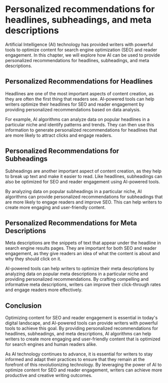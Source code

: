 Personalized recommendations for headlines, subheadings, and meta descriptions
===================================================================================================================================================

Artificial Intelligence (AI) technology has provided writers with powerful tools to optimize content for search engine optimization (SEO) and reader engagement. In this chapter, we will explore how AI can be used to provide personalized recommendations for headlines, subheadings, and meta descriptions.

Personalized Recommendations for Headlines
------------------------------------------

Headlines are one of the most important aspects of content creation, as they are often the first thing that readers see. AI-powered tools can help writers optimize their headlines for SEO and reader engagement by providing personalized recommendations based on data analysis.

For example, AI algorithms can analyze data on popular headlines in a particular niche and identify patterns and trends. They can then use this information to generate personalized recommendations for headlines that are more likely to attract clicks and engage readers.

Personalized Recommendations for Subheadings
--------------------------------------------

Subheadings are another important aspect of content creation, as they help to break up text and make it easier to read. Like headlines, subheadings can also be optimized for SEO and reader engagement using AI-powered tools.

By analyzing data on popular subheadings in a particular niche, AI algorithms can provide personalized recommendations for subheadings that are more likely to engage readers and improve SEO. This can help writers to create more engaging and user-friendly content.

Personalized Recommendations for Meta Descriptions
--------------------------------------------------

Meta descriptions are the snippets of text that appear under the headline in search engine results pages. They are important for both SEO and reader engagement, as they give readers an idea of what the content is about and why they should click on it.

AI-powered tools can help writers to optimize their meta descriptions by analyzing data on popular meta descriptions in a particular niche and providing personalized recommendations. By crafting compelling and informative meta descriptions, writers can improve their click-through rates and engage readers more effectively.

Conclusion
----------

Optimizing content for SEO and reader engagement is essential in today's digital landscape, and AI-powered tools can provide writers with powerful tools to achieve this goal. By providing personalized recommendations for headlines, subheadings, and meta descriptions, AI algorithms can help writers to create more engaging and user-friendly content that is optimized for search engines and human readers alike.

As AI technology continues to advance, it is essential for writers to stay informed and adapt their practices to ensure that they remain at the forefront of this revolutionizing technology. By leveraging the power of AI to optimize content for SEO and reader engagement, writers can achieve more productive and creative writing outcomes.

